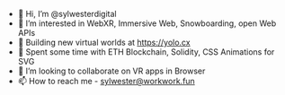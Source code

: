 - 👋 Hi, I’m @sylwesterdigital
- 👀 I’m interested in WebXR, Immersive Web, Snowboarding, open Web APIs
- 🧊 Building new virtual worlds at https://yolo.cx
- 🌱 Spent some time with ETH Blockchain, Solidity, CSS Animations for SVG
- 💞️ I’m looking to collaborate on VR apps in Browser
- 📫 How to reach me - sylwester@workwork.fun

<!---
sylwesterdigital/sylwesterdigital is a ✨ special ✨ repository because its `README.md` (this file) appears on your GitHub profile.
You can click the Preview link to take a look at your changes.
--->
